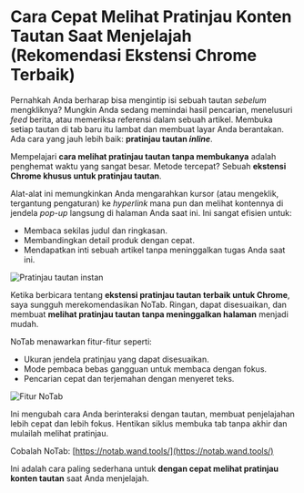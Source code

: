# Cara Cepat Melihat Pratinjau Konten Tautan Saat Menjelajah (Rekomendasi Ekstensi Chrome Terbaik)

Pernahkah Anda berharap bisa mengintip isi sebuah tautan *sebelum* mengkliknya? Mungkin Anda sedang memindai hasil pencarian, menelusuri *feed* berita, atau memeriksa referensi dalam sebuah artikel. Membuka setiap tautan di tab baru itu lambat dan membuat layar Anda berantakan. Ada cara yang jauh lebih baik: **pratinjau tautan *inline***.

Mempelajari **cara melihat pratinjau tautan tanpa membukanya** adalah penghemat waktu yang sangat besar. Metode tercepat? Sebuah **ekstensi Chrome khusus untuk pratinjau tautan**.

Alat-alat ini memungkinkan Anda mengarahkan kursor (atau mengeklik, tergantung pengaturan) ke *hyperlink* mana pun dan melihat kontennya di jendela *pop-up* langsung di halaman Anda saat ini. Ini sangat efisien untuk:

*   Membaca sekilas judul dan ringkasan.
*   Membandingkan detail produk dengan cepat.
*   Mendapatkan inti sebuah artikel tanpa meninggalkan tugas Anda saat ini.

![Pratinjau tautan instan](images/notab1.png)

Ketika berbicara tentang **ekstensi pratinjau tautan terbaik untuk Chrome**, saya sungguh merekomendasikan NoTab. Ringan, dapat disesuaikan, dan membuat **melihat pratinjau tautan tanpa meninggalkan halaman** menjadi mudah.

NoTab menawarkan fitur-fitur seperti:

*   Ukuran jendela pratinjau yang dapat disesuaikan.
*   Mode pembaca bebas gangguan untuk membaca dengan fokus.
*   Pencarian cepat dan terjemahan dengan menyeret teks.

![Fitur NoTab](images/notab2.png)

Ini mengubah cara Anda berinteraksi dengan tautan, membuat penjelajahan lebih cepat dan lebih fokus. Hentikan siklus membuka tab tanpa akhir dan mulailah melihat pratinjau.

Cobalah NoTab: [https://notab.wand.tools/](https://notab.wand.tools/)

Ini adalah cara paling sederhana untuk **dengan cepat melihat pratinjau konten tautan** saat Anda menjelajah.
